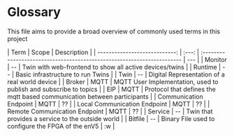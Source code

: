 # Glossary

This file aims to provide a broad overview of commonly used terms in this project

|                          Term | Scope | Description                                                             |
| ----------------------------: | :---: | :---------------------------------------------------------------------- | --- |
|                       Monitor |  --   | Twin with web-frontend to show all active devices/twins                 |
|                       Runtime |  --   | Basic infrastructure to run Twins                                       |
|                          Twin |  --   | Digital Representation of a real world device                           |
|                        Broker | MQTT  | MQTT User Implementation, used to publish and subscribe to topics       |
|                           EIP | MQTT  | Protocol that defines the mqtt based communication between participants |
|        Communication Endpoint | MQTT  | ??                                                                      |
|  Local Communication Endpoint | MQTT  | ??                                                                      |
| Remote Communication Endpoint | MQTT  | ??                                                                      |
|                       Service |  --   | Twin that provides a service to the outside world                       |
|                       Bitfile |  --   | Binary File used to configure the FPGA of the enV5                      | :w  |
